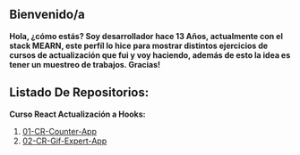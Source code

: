  ## Bienvenido/a
**Hola, ¿cómo estás? Soy desarrollador hace 13 Años, actualmente con el stack MEARN, este perfíl lo hice para mostrar distintos ejercicios de cursos de actualización que fui y voy haciendo, además de esto la idea es tener un muestreo de trabajos.
Gracias!**
 

## Listado De Repositorios:

**Curso React Actualización a Hooks:**

 1.  [01-CR-Counter-App](https://github.com/nairdadev/01-CR-Counter-App) 
 2.  [02-CR-Gif-Expert-App](https://github.com/nairdadev/02-CR-Gif-Expert-App) 

